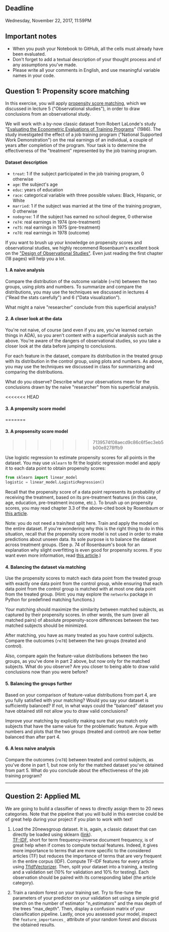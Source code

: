 ## Deadline

Wednesday, November 22, 2017, 11:59PM

## Important notes

- When you push your Notebook to GitHub, all the cells must already have been evaluated.
- Don't forget to add a textual description of your thought process and of any assumptions you've made.
- Please write all your comments in English, and use meaningful variable names in your code.

## Question 1: Propensity score matching

In this exercise, you will apply [propensity score matching](http://www.stewartschultz.com/statistics/books/Design%20of%20observational%20studies.pdf), which we discussed in lecture 5 ("Observational studies"), in order to draw conclusions from an observational study.

We will work with a by-now classic dataset from Robert LaLonde's study "[Evaluating the Econometric Evaluations of Training Programs](http://people.hbs.edu/nashraf/LaLonde_1986.pdf)" (1986).
The study investigated the effect of a job training program ("National Supported Work Demonstration") on the real earnings of an individual, a couple of years after completion of the program.
Your task is to determine the effectiveness of the "treatment" represented by the job training program.

#### Dataset description

- `treat`: 1 if the subject participated in the job training program, 0 otherwise
- `age`: the subject's age
- `educ`: years of education
- `race`: categorical variable with three possible values: Black, Hispanic, or White
- `married`: 1 if the subject was married at the time of the training program, 0 otherwise
- `nodegree`: 1 if the subject has earned no school degree, 0 otherwise
- `re74`: real earnings in 1974 (pre-treatment)
- `re75`: real earnings in 1975 (pre-treatment)
- `re78`: real earnings in 1978 (outcome)

If you want to brush up your knowledge on propensity scores and observational studies, we highly recommend Rosenbaum's excellent book on the ["Design of Observational Studies"](http://www.stewartschultz.com/statistics/books/Design%20of%20observational%20studies.pdf). Even just reading the first chapter (18 pages) will help you a lot.

#### 1. A naive analysis

Compare the distribution of the outcome variable (`re78`) between the two groups, using plots and numbers.
To summarize and compare the distributions, you may use the techniques we discussed in lectures 4 ("Read the stats carefully") and 6 ("Data visualization").

What might a naive "researcher" conclude from this superficial analysis?

#### 2. A closer look at the data

You're not naive, of course (and even if you are, you've learned certain things in ADA), so you aren't content with a superficial analysis such as the above.
You're aware of the dangers of observational studies, so you take a closer look at the data before jumping to conclusions.

For each feature in the dataset, compare its distribution in the treated group with its distribution in the control group, using plots and numbers.
As above, you may use the techniques we discussed in class for summarizing and comparing the distributions.

What do you observe?
Describe what your observations mean for the conclusions drawn by the naive "researcher" from his superficial analysis.

<<<<<<< HEAD
#### 3. A propensity score model
=======
#### 3. A propsensity score model
>>>>>>> 7139574f08aecd9c86c6f5ec3eb5b00e8278ffb9

Use logistic regression to estimate propensity scores for all points in the dataset.
You may use `sklearn` to fit the logistic regression model and apply it to each data point to obtain propensity scores:

```python
from sklearn import linear_model
logistic = linear_model.LogisticRegression()
```

Recall that the propensity score of a data point represents its probability of receiving the treatment, based on its pre-treatment features (in this case, age, education, pre-treatment income, etc.).
To brush up on propensity scores, you may read chapter 3.3 of the above-cited book by Rosenbaum or [this article](https://drive.google.com/file/d/0B4jctQY-uqhzTlpBaTBJRTJFVFE/view).

Note: you do not need a train/test split here. Train and apply the model on the entire dataset. If you're wondering why this is the right thing to do in this situation, recall that the propensity score model is not used in order to make predictions about unseen data. Its sole purpose is to balance the dataset across treatment groups.
(See p. 74 of Rosenbaum's book for an explanation why slight overfitting is even good for propensity scores.
If you want even more information, read [this article](https://drive.google.com/file/d/0B4jctQY-uqhzTlpBaTBJRTJFVFE/view).)

#### 4. Balancing the dataset via matching

Use the propensity scores to match each data point from the treated group with exactly one data point from the control group, while ensuring that each data point from the control group is matched with at most one data point from the treated group.
(Hint: you may explore the `networkx` package in Python for predefined matching functions.)

Your matching should maximize the similarity between matched subjects, as captured by their propensity scores.
In other words, the sum (over all matched pairs) of absolute propensity-score differences between the two matched subjects should be minimized.

After matching, you have as many treated as you have control subjects.
Compare the outcomes (`re78`) between the two groups (treated and control).

Also, compare again the feature-value distributions between the two groups, as you've done in part 2 above, but now only for the matched subjects.
What do you observe?
Are you closer to being able to draw valid conclusions now than you were before?


#### 5. Balancing the groups further

Based on your comparison of feature-value distributions from part 4, are you fully satisfied with your matching?
Would you say your dataset is sufficiently balanced?
If not, in what ways could the "balanced" dataset you have obtained still not allow you to draw valid conclusions?

Improve your matching by explicitly making sure that you match only subjects that have the same value for the problematic feature.
Argue with numbers and plots that the two groups (treated and control) are now better balanced than after part 4.


#### 6. A less naive analysis

Compare the outcomes (`re78`) between treated and control subjects, as you've done in part 1, but now only for the matched dataset you've obtained from part 5.
What do you conclude about the effectiveness of the job training program?


___

## Question 2: Applied ML

We are going to build a classifier of news to directly assign them to 20 news categories. Note that the pipeline that you will build in this exercise could be of great help during your project if you plan to work with text!

1. Load the 20newsgroup dataset. It is, again, a classic dataset that can directly be loaded using sklearn ([link](http://scikit-learn.org/stable/datasets/twenty_newsgroups.html)).  
[TF-IDF](https://en.wikipedia.org/wiki/Tf%E2%80%93idf), short for term frequency–inverse document frequency, is of great help when if comes to compute textual features. Indeed, it gives more importance to terms that are more specific to the considered articles (TF) but reduces the importance of terms that are very frequent in the entire corpus (IDF). Compute TF-IDF features for every article using [TfidfVectorizer](http://scikit-learn.org/stable/modules/generated/sklearn.feature_extraction.text.TfidfVectorizer.html). Then, split your dataset into a training, a testing and a validation set (10% for validation and 10% for testing). Each observation should be paired with its corresponding label (the article category).


2. Train a random forest on your training set. Try to fine-tune the parameters of your predictor on your validation set using a simple grid search on the number of estimator "n_estimators" and the max depth of the trees "max_depth". Then, display a confusion matrix of your classification pipeline. Lastly, once you assessed your model, inspect the `feature_importances_` attribute of your random forest and discuss the obtained results.


